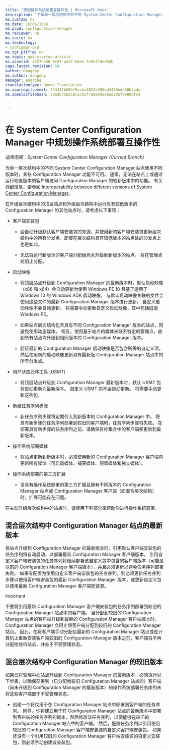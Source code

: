 ```yaml
---
title: "规划操作系统部署互操作性 | Microsoft Docs"
description: "了解单一层次结构中的不同 System Center Configuration Manager 站点使用不同版本时的互操作性问题。"
ms.custom: na
ms.date: 10/06/2016
ms.prod: configuration-manager
ms.reviewer: na
ms.suite: na
ms.technology:
- configmgr-osd
ms.tgt_pltfrm: na
ms.topic: get-started-article
ms.assetid: e327ce38-6c07-4a27-b6eb-7e5bf74ed04b
caps.latest.revision: 10
author: Dougeby
ms.author: dougeby
manager: angrobe
translationtype: Human Translation
ms.sourcegitcommit: 74341fb60bf9ccbc8822e390bd34f9eda58b4bda
ms.openlocfilehash: 50a4b75b8c8c1cb6f7a8e696abad285f99080fcd


---
```

# <a name="planning-for-operating-system-deployment-interoperability-in-system-center-configuration-manager"></a>在 System Center Configuration Manager 中规划操作系统部署互操作性

*适用范围：System Center Configuration Manager (Current Branch)*

当单一层次结构中的不同 System Center Configuration Manager 站点使用不同版本时，某些 Configuration Manager 功能不可用。 通常，无法在站点上或通过运行较低版本的客户端访问 Configuration Manager 的较新版本中的功能。 有关详细信息，请参阅 [Interoperability between different versions of System Center Configuration Manager](../../core/plan-design/hierarchy/interoperability-between-different-versions.md)。  

 在升级层次结构中的顶层站点和升级层次结构中运行具有较低版本的 Configuration Manager 的其他站点时，请考虑以下事项：  

-   客户端安装包  

    -   会自动升级默认客户端安装包的来源，并使用新的客户端安装包更新层次结构中的所有分发点，即使在层次结构具有较低版本的站点处的分发点上也是如此。  

    -   无法将运行新版本的客户端分配给尚未升级到新版本的站点。 将在管理点处阻止分配。  

-   启动映像  

    -   将顶层站点升级到 Configuration Manager 的最新版本时，默认启动映像（x86 和 x64）会自动更新为使用 Windows PE 10 且基于适用于 Windows 10 的 Windows ADK 启动映像。 与默认启动映像关联的文件会使用这些文件的最新 Configuration Manager 版本进行更新。 自定义启动映像不会自动更新。 将需要手动更新自定义启动映像，其中包括旧版 Windows PE。  

    -   如果站点层次结构包含具有不同 Configuration Manager 版本的站点，则避免使用动态媒体。 相反，使用基于站点的媒体来联系特定的管理点，直到所有站点均升级到相同版本的 Configuration Manager 版本。  

    -   验证最新的 Configuration Manager 启动映像是否包含所需的自定义项，然后使用新的启动映像更新具有最新版 Configuration Manager 站点中的所有分发点。  

-   用户状态迁移工具 (USMT)  

    -   将顶层站点升级到 Configuration Manager 最新版本时，默认 USMT 包将自动更新为最新版本。 自定义 USMT 包不会自动更新。 将需要手动更新这些包。  

-   新建任务序列步骤  

    -   新任务序列步骤将定期引入到新版本的 Configuration Manager 中。 将具有新步骤的任务序列部署到较旧的客户端时，任务序列步骤将失败。 在部署具有新步骤的任务序列之前，请确保目标集合中的客户端都更新到最新版本。  

-   操作系统部署媒体  

    -   将站点更新到新版本时，必须使用新的 Configuration Manager 客户端包更新所有媒体（可启动媒体、捕获媒体、预留媒体和独立媒体）。  

-   操作系统部署的第三方扩展  

    -   当具有操作系统部署的第三方扩展且拥有不同版本的 Configuration Manager 站点或 Configuration Manager 客户端（即混合层次结构）时，扩展可能存在问题。  

 在主动升级层次结构中的站点时，请使用下列部分来帮助你进行操作系统部署。  

## <a name="latest-version-of-configuration-manager-sites-in-a-mixed-hierarchy"></a>混合层次结构中 Configuration Manager 站点的最新版本  
 将站点升级到 Configuration Manager 的最新版本时，引用默认客户端安装包的任务序列将自动启动，以部署最新 Configuration Manager 客户端版本。 引用自定义客户端安装包的任务序列将继续部署该自定义包中包含的客户端版本（可能是以前的 Configuration Manager 客户端版本），并且必须更新以避免任务序列部署失败。 如果有配置为使用自定义客户端安装包的任务序列，则必须更新任务序列步骤以使用客户端安装包的最新 Configuration Manager 版本，或更新自定义包以使用最新 Configuration Manager 客户端安装源。  

> [!IMPORTANT]  
>  不要将引用最新 Configuration Manager 客户端安装包的任务序列部署到较旧的 Configuration Manager 站点中的客户端。 当分配到较旧的 Configuration Manager 站点的客户端升级到最新的 Configuration Manager 客户端版本时，Configuration Manager 会阻止将客户端分配到较旧的 Configuration Manager 站点。 因此，在将客户端手动分配给最新的 Configuration Manager 站点或在计算机上重新安装客户端较旧的 Configuration Manager 版本之前，客户端将不再分配给任何站点，并处于不受管理状态。  

## <a name="older-versions-of-configuration-manager-in-a-mixed-hierarchy"></a>混合层次结构中 Configuration Manager 的较旧版本  
 如果已将管理中心站点升级到 Configuration Manager 的最新版本，必须执行以下步骤，以确保部署到（已分配给较旧 Configuration Manager 站点的）客户端（尚未升级到 Configuration Manager 的最新版本）的操作系统部署任务序列未将这些客户端置于不受管理状态。  

-   创建一个将仅用于在 Configuration Manager 站点中部署到客户端的任务序列。 同样，你将建立用于在 Configuration Manager 站点的最新版本中部署到客户端的任务序列的副本，然后修改该任务序列，以便能够在较旧的 Configuration Manager 站点中的客户端。 然后，配置任务序列以引用使用较旧的 Configuration Manager 客户端安装源的自定义客户端安装包。 如果还没有一个引用较旧的 Configuration Manager 客户端安装源的自定义安装包，则必须手动创建该安装包。  



<!--HONumber=Dec16_HO3-->


